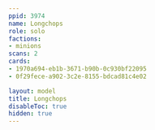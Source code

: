 ```yaml
---
ppid: 3974
name: Longchops
role: solo
factions:
- minions
scans: 2
cards:
- 1970a694-eb1b-3671-b90b-0c930bf22095
- 0f29fece-a902-3c2e-8155-bdcad81c4e02

layout: model
title: Longchops
disableToc: true
hidden: true
---
```

